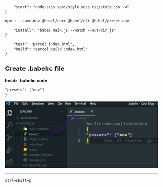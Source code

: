 ```"scripts": {
    "start": "node-sass sass/style.scss css/style.css -w"
}
```
```Transpile js in Babel
npm i --save-dev @babel/core @babel/cli @babel/preset-env
```
```"scripts": {
    "install": "babel main.js --watch --out-dir js"
}
```

```"scripts": {
    "test": "parcel index.html",
    "build": "parcel build index.html"
}
```
**Create .babelrc file**
------------------------------------------
**Inside .babelrc code**

```{
"presets": ["env"]    
}
```

![babelrc](./babelrc.png)

----------
```run css Autoprefix
ctrl+shift+p
```